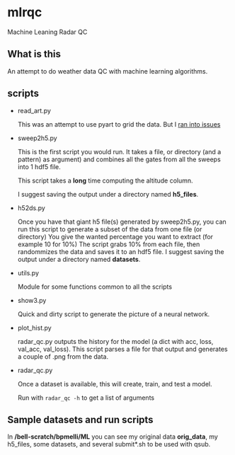 # mlrqc
Machine Leaning Radar QC

## What is this ##

An attempt to do weather data QC with machine learning algorithms.

## scripts ##

- read_art.py

  This was an attempt to use pyart to grid the data. But I [ran into issues](https://github.com/ARM-DOE/pyart/issues/685#issuecomment-459800892)
 
- sweep2h5.py

  This is the first script you would run. It takes a file, or directory (and a pattern) as argument) and combines all the gates from all the sweeps into 1 hdf5 file.
  
  This script takes a **long** time computing the altitude column.
  
  I suggest saving the output under a directory named **h5_files**.
  
- h52ds.py

  Once you have that giant h5 file(s) generated by sweep2h5.py, you can run this script to generate a subset of the data from one file (or directory)
  You give the wanted percentage you want to extract (for example 10 for 10%) The script grabs 10% from each file, then randommizes the data and saves it to an hdf5 file. 
  I suggest saving the output under a directory named **datasets**.
- utils.py

  Module for some functions common to all the scripts
  
- show3.py

  Quick and dirty script to generate the picture of a neural network.
  
- plot_hist.py

  radar_qc.py outputs the history for the model (a dict with acc, loss, val_acc, val_loss).  This script parses a file for that output and generates a couple of .png from the data.
  
- radar_qc.py

  Once a dataset is available, this will create, train, and test a model.
  
  Run with ```radar_qc -h``` to get a list of arguments

## Sample datasets and run scripts ##

In **/bell-scratch/bpmelli/ML** you can see my original data **orig_data**, my h5_files, some datasets, and several submit*.sh to be used with qsub.



